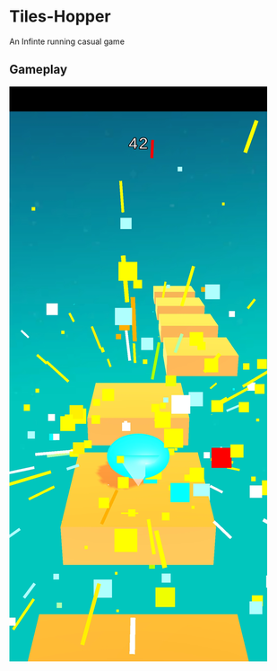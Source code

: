 # Tiles-Hopper
 An Infinte running casual game
 ## Gameplay
 ![game play image](https://github.com/Alavy/Tiles-Hoppper/blob/73de01b7cca4659eaa9ab3e7f1c2c90d6c64add9/Imgs/gamePlay.JPG)
